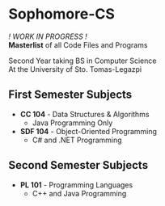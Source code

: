 # Sophomore-CS
*! WORK IN PROGRESS !*  
**Masterlist** of all Code Files and Programs  

Second Year taking BS in Computer Science  
At the University of Sto. Tomas-Legazpi
## First Semester Subjects
- **CC 104** - Data Structures & Algorithms
  - Java Programming Only
- **SDF 104** - Object-Oriented Programming
  - C# and .NET Programming
## Second Semester Subjects
- **PL 101** - Programming Languages
  - C++ and Java Programming
